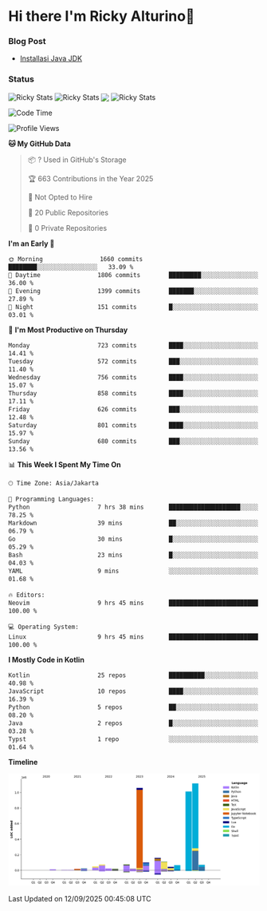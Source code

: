 # Hi there I'm Ricky Alturino👋

### Blog Post

<!-- BLOG-POST-LIST:START -->

- [Installasi Java JDK](https://onirutla.medium.com/installasi-java-jdk-ec701beeb5cb?source=rss-d9d81c918cc9------2)
<!-- BLOG-POST-LIST:END -->

### Status

<img align="center" alt="Ricky Stats" src="https://github-readme-stats.vercel.app/api?username=Alturino&theme=dark&show_icons=true&hide_border=false" />
<img align="center" alt="Ricky Stats" src="https://github-readme-stats.vercel.app/api/top-langs/?username=Alturino&theme=dark&show_icons=true&layout=compact"/>
<img align="center" width="640px" src="https://github-readme-stats.vercel.app/api/wakatime?username=Alturino&layout=compact&hide_border=true&theme=dark">
<img align="center" alt="Ricky Stats" src="https://leetcard.jacoblin.cool/alturino?border=0&radius=20&ext=activity"/>

<!--START_SECTION:waka-->
![Code Time](http://img.shields.io/badge/Code%20Time-1%2C424%20hrs%2055%20mins-blue)

![Profile Views](http://img.shields.io/badge/Profile%20Views-0-blue)

**🐱 My GitHub Data** 

> 📦 ? Used in GitHub's Storage 
 > 
> 🏆 663 Contributions in the Year 2025
 > 
> 🚫 Not Opted to Hire
 > 
> 📜 20 Public Repositories 
 > 
> 🔑 0 Private Repositories 
 > 
**I'm an Early 🐤** 

```text
🌞 Morning                1660 commits        ████████░░░░░░░░░░░░░░░░░   33.09 % 
🌆 Daytime                1806 commits        █████████░░░░░░░░░░░░░░░░   36.00 % 
🌃 Evening                1399 commits        ███████░░░░░░░░░░░░░░░░░░   27.89 % 
🌙 Night                  151 commits         █░░░░░░░░░░░░░░░░░░░░░░░░   03.01 % 
```
📅 **I'm Most Productive on Thursday** 

```text
Monday                   723 commits         ████░░░░░░░░░░░░░░░░░░░░░   14.41 % 
Tuesday                  572 commits         ███░░░░░░░░░░░░░░░░░░░░░░   11.40 % 
Wednesday                756 commits         ████░░░░░░░░░░░░░░░░░░░░░   15.07 % 
Thursday                 858 commits         ████░░░░░░░░░░░░░░░░░░░░░   17.11 % 
Friday                   626 commits         ███░░░░░░░░░░░░░░░░░░░░░░   12.48 % 
Saturday                 801 commits         ████░░░░░░░░░░░░░░░░░░░░░   15.97 % 
Sunday                   680 commits         ███░░░░░░░░░░░░░░░░░░░░░░   13.56 % 
```


📊 **This Week I Spent My Time On** 

```text
🕑︎ Time Zone: Asia/Jakarta

💬 Programming Languages: 
Python                   7 hrs 38 mins       ████████████████████░░░░░   78.25 % 
Markdown                 39 mins             ██░░░░░░░░░░░░░░░░░░░░░░░   06.79 % 
Go                       30 mins             █░░░░░░░░░░░░░░░░░░░░░░░░   05.29 % 
Bash                     23 mins             █░░░░░░░░░░░░░░░░░░░░░░░░   04.03 % 
YAML                     9 mins              ░░░░░░░░░░░░░░░░░░░░░░░░░   01.68 % 

🔥 Editors: 
Neovim                   9 hrs 45 mins       █████████████████████████   100.00 % 

💻 Operating System: 
Linux                    9 hrs 45 mins       █████████████████████████   100.00 % 
```

**I Mostly Code in Kotlin** 

```text
Kotlin                   25 repos            ██████████░░░░░░░░░░░░░░░   40.98 % 
JavaScript               10 repos            ████░░░░░░░░░░░░░░░░░░░░░   16.39 % 
Python                   5 repos             ██░░░░░░░░░░░░░░░░░░░░░░░   08.20 % 
Java                     2 repos             █░░░░░░░░░░░░░░░░░░░░░░░░   03.28 % 
Typst                    1 repo              ░░░░░░░░░░░░░░░░░░░░░░░░░   01.64 % 
```



**Timeline**

![Lines of Code chart](https://raw.githubusercontent.com/Alturino/Alturino/main/assets/bar_graph.png)


 Last Updated on 12/09/2025 00:45:08 UTC
<!--END_SECTION:waka-->
